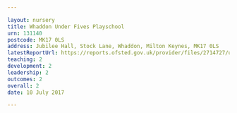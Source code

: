 ```yaml
---

layout: nursery
title: Whaddon Under Fives Playschool
urn: 131140
postcode: MK17 0LS
address: Jubilee Hall, Stock Lane, Whaddon, Milton Keynes, MK17 0LS
latestReportUrl: https://reports.ofsted.gov.uk/provider/files/2714727/urn/131140.pdf
teaching: 2
development: 2
leadership: 2
outcomes: 2
overall: 2
date: 10 July 2017

---
```

